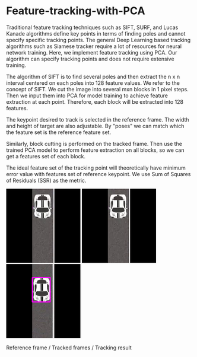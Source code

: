 # Feature-tracking-with-PCA
Traditional feature tracking techniques such as SIFT, SURF, and Lucas Kanade algorithms define key points in terms of finding poles and cannot specify specific tracking points. The general Deep Learning based tracking algorithms such as Siamese tracker require a lot of resources for neural network training. Here, we implement feature tracking using PCA. Our algorithm can specify tracking points and does not require extensive training.

The algorithm of SIFT is to find several poles and then extract the n x n interval centered on each poles into 128 feature values.
We refer to the concept of SIFT.
We cut the image into several mxn blocks in 1 pixel steps.
Then we input them into PCA for model training to achieve feature extraction at each point.
Therefore, each block will be extracted into 128 features.

The keypoint desired to track is selected in the reference frame. 
The width and height of target are also adjustable.
By "poses" we can match which the feature set is the reference feature set.

Similarly, block cutting is performed on the tracked frame.
Then use the trained PCA model to perform feature extraction on all blocks, so we can get a features set of each block.
  
The ideal feature set of the tracking point will theoretically have minimum error value with features set of reference keypoint. 
We use Sum of Squares of Residuals (SSR) as the metric.
  
![Ref_frame](https://github.com/JacobChen1998/Feature-tracking-with-PCA/blob/main/reference_frame.png)
![Org_frames](https://github.com/JacobChen1998/Feature-tracking-with-PCA/blob/main/origin.gif)
![Demo_frames](https://github.com/JacobChen1998/Feature-tracking-with-PCA/blob/main/demo.gif)
  
Reference frame         /        Tracked frames      /           Tracking result
